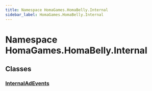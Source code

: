 ```yaml
---
title: Namespace HomaGames.HomaBelly.Internal
sidebar_label: HomaGames.HomaBelly.Internal
---
```

# Namespace HomaGames.HomaBelly.Internal
## Classes
### [InternalAdEvents](../HomaGames.HomaBelly.Internal/InternalAdEvents)

